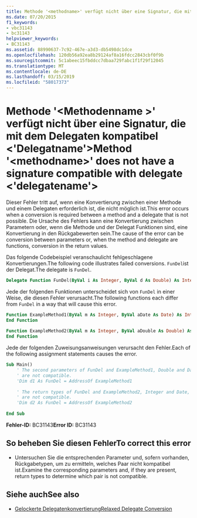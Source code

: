 ```yaml
---
title: Methode '<methodname>' verfügt nicht über eine Signatur, die mit dem Delegaten '' < Delegatname > kompatibel
ms.date: 07/20/2015
f1_keywords:
- vbc31143
- bc31143
helpviewer_keywords:
- BC31143
ms.assetid: 88990637-7c92-467e-a3d3-db5498dc1dce
ms.openlocfilehash: 120db56a92ea8b29124af8a16fdcc2843cbf0f9b
ms.sourcegitcommit: 5c1abeec15fbddcc7dbaa729fabc1f1f29f12045
ms.translationtype: MT
ms.contentlocale: de-DE
ms.lasthandoff: 03/15/2019
ms.locfileid: "58017373"
---
```

# <a name="method-methodname-does-not-have-a-signature-compatible-with-delegate-delegatename"></a><span data-ttu-id="b765d-102">Methode '\<Methodenname >' verfügt nicht über eine Signatur, die mit dem Delegaten kompatibel \<'Delegatname'></span><span class="sxs-lookup"><span data-stu-id="b765d-102">Method '\<methodname>' does not have a signature compatible with delegate \<'delegatename'></span></span>
<span data-ttu-id="b765d-103">Dieser Fehler tritt auf, wenn eine Konvertierung zwischen einer Methode und einem Delegaten erforderlich ist, die nicht möglich ist.</span><span class="sxs-lookup"><span data-stu-id="b765d-103">This error occurs when a conversion is required between a method and a delegate that is not possible.</span></span> <span data-ttu-id="b765d-104">Die Ursache des Fehlers kann eine Konvertierung zwischen Parametern oder, wenn die Methode und der Delegat Funktionen sind, eine Konvertierung in den Rückgabewerten sein.</span><span class="sxs-lookup"><span data-stu-id="b765d-104">The cause of the error can be conversion between parameters or, when the method and delegate are functions, conversion in the return values.</span></span>  
  
 <span data-ttu-id="b765d-105">Das folgende Codebeispiel veranschaulicht fehlgeschlagene Konvertierungen.</span><span class="sxs-lookup"><span data-stu-id="b765d-105">The following code illustrates failed conversions.</span></span> <span data-ttu-id="b765d-106">`FunDel`ist der Delegat.</span><span class="sxs-lookup"><span data-stu-id="b765d-106">The delegate is `FunDel`.</span></span>  
  
```vb  
Delegate Function FunDel(ByVal i As Integer, ByVal d As Double) As Integer  
```  
  
 <span data-ttu-id="b765d-107">Jede der folgenden Funktionen unterscheidet sich von `FunDel` in einer Weise, die diesen Fehler verursacht.</span><span class="sxs-lookup"><span data-stu-id="b765d-107">The following functions each differ from `FunDel` in a way that will cause this error.</span></span>  
  
```vb  
Function ExampleMethod1(ByVal m As Integer, ByVal aDate As Date) As Integer  
End Function  
  
Function ExampleMethod2(ByVal m As Integer, ByVal aDouble As Double) As Date  
End Function  
```  
  
 <span data-ttu-id="b765d-108">Jede der folgenden Zuweisungsanweisungen verursacht den Fehler.</span><span class="sxs-lookup"><span data-stu-id="b765d-108">Each of the following assignment statements causes the error.</span></span>  
  
```vb  
Sub Main()  
    ' The second parameters of FunDel and ExampleMethod1, Double and Date,  
    ' are not compatible.  
    'Dim d1 As FunDel = AddressOf ExampleMethod1  
  
    ' The return types of FunDel and ExampleMethod2, Integer and Date,  
    ' are not compatible.  
    'Dim d2 As FunDel = AddressOf ExampleMethod2  
  
End Sub  
```  
  
 <span data-ttu-id="b765d-109">**Fehler-ID:** BC31143</span><span class="sxs-lookup"><span data-stu-id="b765d-109">**Error ID:** BC31143</span></span>  
  
## <a name="to-correct-this-error"></a><span data-ttu-id="b765d-110">So beheben Sie diesen Fehler</span><span class="sxs-lookup"><span data-stu-id="b765d-110">To correct this error</span></span>  
  
-   <span data-ttu-id="b765d-111">Untersuchen Sie die entsprechenden Parameter und, sofern vorhanden, Rückgabetypen, um zu ermitteln, welches Paar nicht kompatibel ist.</span><span class="sxs-lookup"><span data-stu-id="b765d-111">Examine the corresponding parameters and, if they are present, return types to determine which pair is not compatible.</span></span>  
  
## <a name="see-also"></a><span data-ttu-id="b765d-112">Siehe auch</span><span class="sxs-lookup"><span data-stu-id="b765d-112">See also</span></span>

- [<span data-ttu-id="b765d-113">Gelockerte Delegatenkonvertierung</span><span class="sxs-lookup"><span data-stu-id="b765d-113">Relaxed Delegate Conversion</span></span>](../../visual-basic/programming-guide/language-features/delegates/relaxed-delegate-conversion.md)
